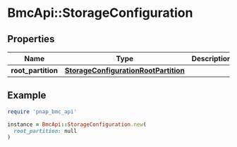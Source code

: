 # BmcApi::StorageConfiguration

## Properties

| Name | Type | Description | Notes |
| ---- | ---- | ----------- | ----- |
| **root_partition** | [**StorageConfigurationRootPartition**](StorageConfigurationRootPartition.md) |  | [optional] |

## Example

```ruby
require 'pnap_bmc_api'

instance = BmcApi::StorageConfiguration.new(
  root_partition: null
)
```

